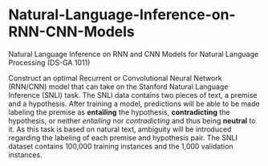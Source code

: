 # Natural-Language-Inference-on-RNN-CNN-Models
Natural Language Inference on RNN and CNN Models for Natural Language Processing (DS-GA 1011)

Construct an optimal Recurrent or Convolutional Neural Network (RNN/CNN) model that can take on the Stanford Natural Language Inference (SNLI) task. 
The SNLI data contains two pieces of text, a premise and a hypothesis. After training a model, predictions will be able to be made labeling the premise as **entailing** the hypothesis, **contradicting** the hypothesis, or neither *entailing* nor *contradicting* and thus being **neutral** to it. As this task is based on natural text, ambiguity will be introduced regarding the labeling of each premise and hypothesis pair. The SNLI dataset contains 100,000 training instances and the 1,000 validation instances.

